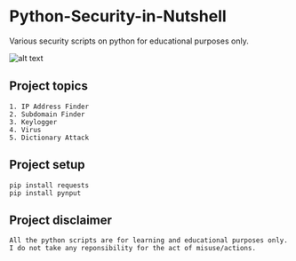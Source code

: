 # Python-Security-in-Nutshell
Various security scripts on python for educational purposes only.

![alt text](https://raw.githubusercontent.com/KingCobra2018/Python-Security-in-Nutshell/main/asset/view.jpeg)

## Project topics
```
1. IP Address Finder
2. Subdomain Finder
3. Keylogger
4. Virus
5. Dictionary Attack
```
## Project setup
```
pip install requests
pip install pynput
```
## Project disclaimer
```
All the python scripts are for learning and educational purposes only. I do not take any reponsibility for the act of misuse/actions.
```
